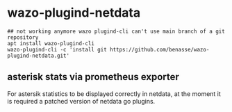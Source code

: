 # wazo-plugind-netdata
```
## not working anymore wazo plugind-cli can't use main branch of a git repository
apt install wazo-plugind-cli
wazo-plugind-cli -c 'install git https://github.com/benasse/wazo-plugind-netdata.git'
```
## asterisk stats via prometheus exporter

For astersik statistics to be displayed correctly in netdata, at the moment it is
required a patched version of netdata go plugins.
